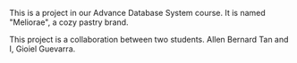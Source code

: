 This is a project in our Advance Database System course. It is named "Meliorae", a cozy pastry brand.

This project is a collaboration between two students. Allen Bernard Tan and I, Gioiel Guevarra.
